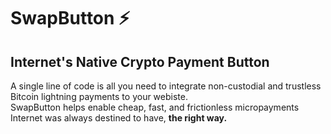 # SwapButton ⚡
<h2> Internet's Native Crypto Payment Button </h2>

A single line of code is all you need to integrate non-custodial and trustless Bitcoin lightning payments to your webiste. <br/>
SwapButton helps enable cheap, fast, and frictionless micropayments Internet was always destined to have, <b> the right way. </b> 
